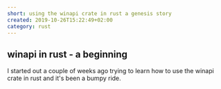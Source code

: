 ```yaml
---
short: using the winapi crate in rust a genesis story
created: 2019-10-26T15:22:49+02:00
category: rust
---
```


## winapi in rust - a beginning

I started out a couple of weeks ago trying to learn how to use the winapi crate in rust and it's been a bumpy ride.